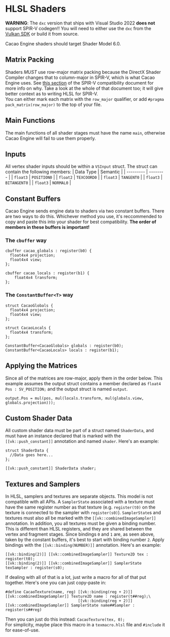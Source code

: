 # HLSL Shaders

**WARNING**: The `dxc` version that ships with Visual Studio 2022 **does not** support SPIR-V codegen!! You will need to either use the `dxc` from the [Vulkan SDK](https://vulkan.lunarg.org) or build it from source.  

Cacao Engine shaders should target Shader Model 6.0.  

## Matrix Packing
Shaders *MUST* use row-major matrix packing because the DirectX Shader Compiler changes that to column-major in SPIR-V, which is what Cacao Engine uses. See [this section](https://github.com/microsoft/DirectXShaderCompiler/blob/main/docs/SPIR-V.rst#appendix-a-matrix-representation) of the SPIR-V compatibility document for more info on why. Take a look at the whole of that document too; it will give better context as to writing HLSL for SPIR-V.  
You can either mark each matrix with the `row_major` qualifier, or add `#pragma pack_matrix(row_major)` to the top of your file.  

## Main Functions
The main functions of all shader stages must have the name `main`, otherwise Cacao Engine will fail to use them properly.  

## Inputs
All vertex shader inputs should be within a `VSInput` struct. The struct can contain the following members:
| Data Type | Semantic |
| --------- | -------- |
| `float3` | `POSITION0` |
| `float2` | `TEXCOORD0` |
| `float3` | `TANGENT0` |
| `float3` | `BITANGENT0` |
| `float3` | `NORMAL0` |  

## Constant Buffers
Cacao Engine sends engine data to shaders via two constant buffers. There are two ways to do this. Whichever method you use, it's reccommended to copy and paste this into your shader for best compatibility. **The order of members in these buffers is important!**  

### The `cbuffer` way
```{code-block} hlsl
cbuffer cacao_globals : register(b0) {
  float4x4 projection;
  float4x4 view;
};

cbuffer cacao_locals : register(b1) { 
	float4x4 transform;
};
```  

### The `ConstantBuffer<T>` way
```{code-block} hlsl
struct CacaoGlobals {
  float4x4 projection;
  float4x4 view;
};

struct CacaoLocals {
  float4x4 transform;
};

ConstantBuffer<CacaoGlobals> globals : register(b0);
ConstantBuffer<CacaoLocals> locals : register(b1);
```  

## Applying the Matrices
Since all of the matrices are row-major, apply them in the order below. This example assumes the output struct contains a member declared as `float4 Pos : SV_POSITION;` and the output struct is named `output`.  
```{code-block} hlsl
output.Pos = mul(pos, mul(locals.transform, mul(globals.view, globals.projection)));
```  

## Custom Shader Data
All custom shader data must be part of a struct named `ShaderData`, and must have an instance declared that is marked with the `[[vk::push_constant]]` annotation and named `shader`. Here's an example:  
```{code-block} hlsl
struct ShaderData {
  //Data goes here...
};

[[vk::push_constant]] ShaderData shader;
```  

## Textures and Samplers
In HLSL, samplers and textures are separate objects. This model is not compatible with all APIs. A `SamplerState` associated with a texture must have the same register number as that texture (e.g. `register(t0)` on the texture is connected to the sampler with `register(s0)`). `SamplerState`s and textures must also all be marked with the `[[vk::combinedImageSampler]]` annotation. In addition, you all textures must be given a binding number. This is different than HLSL registers, and they are shared between the vertex and fragment stages. Since bindings `0` and `1` are, as seen above, taken by the constant buffers, it's best to start with binding number `2`. Apply bindings with the `[[vk::binding(NUMBER)]]` annotation. Here's an example:  
```{code-block} hlsl
[[vk::binding(2)]] [[vk::combinedImageSampler]] Texture2D tex : register(t0);
[[vk::binding(2)]] [[vk::combinedImageSampler]] SamplerState texSampler : register(s0);
```  
If dealing with all of that is a lot, just write a macro for all of that put together. Here's one you can just copy-paste in:
```{code-block} hlsl
#define CacaoTexture(name, reg) [[vk::binding(reg + 2)]] [[vk::combinedImageSampler]] Texture2D name : register(t##reg);\
								[[vk::binding(reg + 2)]] [[vk::combinedImageSampler]] SamplerState name##Sampler : register(s##reg)
```  
Then you can just do this instead: `CacaoTexture(tex, 0);`  
For simplicity, maybe place this macro in a `texmacro.hlsl` file and `#include` it for ease-of-use.